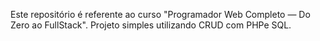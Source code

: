 Este repositório é referente ao curso "Programador Web Completo — Do Zero ao FullStack". Projeto simples utilizando CRUD com PHPe SQL.
